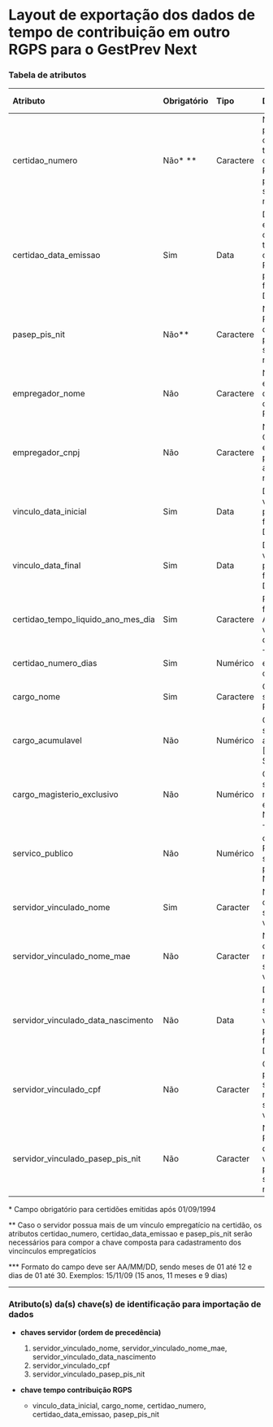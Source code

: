 # Layout de exportação dos dados de tempo de contribuição em outro RGPS para o GestPrev Next

### Tabela de atributos

 | Atributo                           | Obrigatório | Tipo      | Descrição                                                                                    | Tamanho máximo |
 | :--------------------------------- | :---------- | :-------- | :------------------------------------------------------------------------------------------- | -------------: |
 | certidao_numero                    | Não\* \*\*  | Caractere | Número do protocolo da certidão de tempo de contribuição RGPS, preencher somente com números | 19             |
 | certidao_data_emissao              | Sim         | Data      | Data de emissão da certidao de tempo de contribuição RGPS, preencher no formato DD/MM/AAAA   | 10             |
 | pasep_pis_nit                      | Não\*\*     | Caractere | Número de PIS/PASEP/NIT do servidor, preencher somente com números                           | 11             |
 | empregador_nome                    | Não         | Caractere | Nome do empregador do tempo de contribuição RGPS                                             | 60             |
 | empregador_cnpj                    | Não         | Caractere | Número do CNPJ do empregador, preencher apenas com números                                   | 14             |
 | vinculo_data_inicial               | Sim         | Data      | Data inicial do vínculo, preencher no formato DD/MM/AAAA                                     | 10             |
 | vinculo_data_final                 | Sim         | Data      | Data final do vínculo, preencher no formato DD/MM/AAAA                                       | 10             |
 | certidao_tempo_liquido_ano_mes_dia | Sim         | Caractere | Preencher no formato AA/MM/DIA, verificar detalhes\*\*\*                                     | 8              |
 | certidao_numero_dias               | Sim         | Numérico  | Tempo total em dias da certidão                                                              | 5              |
 | cargo_nome                         | Sim         | Caractere | Cargo do servidor no RGPS                                                                    | 60             |
 | cargo_acumulavel                   | Não         | Numérico  | Cargo do servidor é acumulável? [0: Não, 1: Sim]                                             | 1              |
 | cargo_magisterio_exclusivo         | Não         | Numérico  | Cargo do servidor é magistério exclusivo? [0: Não, 1: Sim]                                   | 1              |
 | servico_publico                    | Não         | Numérico  | Tempo de contribuição RGPS é de serviço público? [0: Não, 1: Sim]                            | 1              |
 | servidor_vinculado_nome            | Sim         | Caracter  | Nome completo do servidor vinculado                                                          | 80             |
 | servidor_vinculado_nome_mae        | Não         | Caracter  | Nome completo da mãe do servidor vinculado                                                   | 80             |
 | servidor_vinculado_data_nascimento | Não         | Data      | Data de nascimento do servidor vinculado, preencher no formato DD/MM/AAAA                    | 10             |
 | servidor_vinculado_cpf             | Não         | Caracter  | CPF, preencher somente com números do servidor vinculado                                     | 11             |
 | servidor_vinculado_pasep_pis_nit   | Não         | Caracter  | Número de PIS/PASEP/NIT do servidor vinculado, preencher somente com números                 | 11             |

\* Campo obrigatório para certidões emitidas após 01/09/1994

\*\* Caso o servidor possua mais de um vínculo empregatício na certidão, os atributos certidao_numero, certidao_data_emissao e pasep_pis_nit serão necessários para compor a chave composta para cadastramento dos vincínculos empregatícios

\*\*\* Formato do campo deve ser AA/MM/DD, sendo meses de 01 até 12 e dias de 01 até 30. Exemplos: 15/11/09 (15 anos, 11 meses e 9 dias)

---

### Atributo(s) da(s) chave(s) de identificação para importação de dados

* **chaves servidor (ordem de precedência)**
    1. servidor_vinculado_nome, servidor_vinculado_nome_mae, servidor_vinculado_data_nascimento
    2. servidor_vinculado_cpf
    3. servidor_vinculado_pasep_pis_nit

* **chave tempo contribuição RGPS**
    * vinculo_data_inicial, cargo_nome, certidao_numero, certidao_data_emissao, pasep_pis_nit
